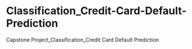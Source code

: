 # Classification_Credit-Card-Default-Prediction
Capstone Project_Classification_Credit Card Default Prediction
